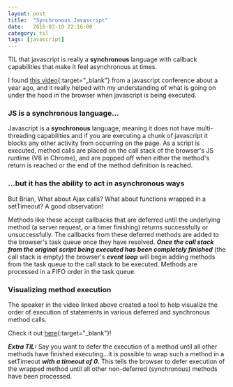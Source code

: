 ```yaml
---
layout: post
title:  "Synchronous Javascript"
date:   2016-03-10 22:16:00
category: til
tags: [javascript]
---
```


TIL that javascript is really a **synchronous** language with callback capabilities that make it feel asynchronous at times.

I found [this video][video]{:target="_blank"} from a javascript conference about a year ago, and it really helped with my understanding of what is going on under the hood in the browser when javascript is being executed.

### JS is a synchronous language...

Javascript is a **synchronous** language, meaning it does not have multi-threading capabilities and if you are executing a chunk of javascript it blocks any other activity from occurring on the page. As a script is executed, method calls are placed on the call stack of the browser's JS runtime (V8 in Chrome), and are popped off when either the method's return is reached or the end of the method definition is reached.

### ...but it has the ability to act in asynchronous ways

But Brian, What about Ajax calls? What about functions wrapped in a setTimeout? A good observation!

Methods like these accept callbacks that are deferred until the underlying method (a server request, or a timer finishing) returns successfully or unsuccessfully. The callbacks from these deferred methods are added to the browser's task queue once they have resolved. ***Once the call stack from the original script being executed has been completely finished*** (the call stack is empty) the browser's ***event loop*** will begin adding methods from the task queue to the call stack to be executed. Methods are processed in a FIFO order in the task queue.

### Visualizing method execution

The speaker in the video linked above created a tool to help visualize the order of execution of statements in various deferred and synchronous method calls.

Check it out [here][loupe]{:target="_blank"}!

***Extra TIL:*** Say you want to defer the execution of a method until all other methods have finished executing...it is possible to wrap such a method in a setTimeout ***with a timeout of 0.*** This tells the browser to defer execution of the wrapped method until all other non-deferred (synchronous) methods have been processed.


[video]: https://www.youtube.com/watch?v=8aGhZQkoFbQ
[loupe]: http://latentflip.com/loupe/
